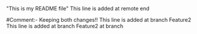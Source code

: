 "This is my README file" 
This line is added at remote end

#Comment:- Keeping both changes!!
This line is added at branch Feature2
This line is added at branch Feature2 at branch
